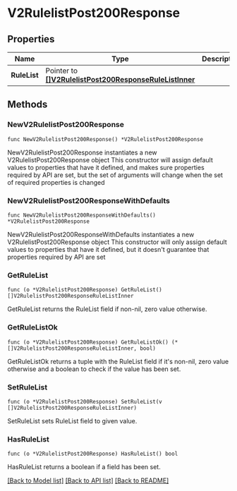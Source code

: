 # V2RulelistPost200Response

## Properties

Name | Type | Description | Notes
------------ | ------------- | ------------- | -------------
**RuleList** | Pointer to [**[]V2RulelistPost200ResponseRuleListInner**](V2RulelistPost200ResponseRuleListInner.md) |  | [optional] 

## Methods

### NewV2RulelistPost200Response

`func NewV2RulelistPost200Response() *V2RulelistPost200Response`

NewV2RulelistPost200Response instantiates a new V2RulelistPost200Response object
This constructor will assign default values to properties that have it defined,
and makes sure properties required by API are set, but the set of arguments
will change when the set of required properties is changed

### NewV2RulelistPost200ResponseWithDefaults

`func NewV2RulelistPost200ResponseWithDefaults() *V2RulelistPost200Response`

NewV2RulelistPost200ResponseWithDefaults instantiates a new V2RulelistPost200Response object
This constructor will only assign default values to properties that have it defined,
but it doesn't guarantee that properties required by API are set

### GetRuleList

`func (o *V2RulelistPost200Response) GetRuleList() []V2RulelistPost200ResponseRuleListInner`

GetRuleList returns the RuleList field if non-nil, zero value otherwise.

### GetRuleListOk

`func (o *V2RulelistPost200Response) GetRuleListOk() (*[]V2RulelistPost200ResponseRuleListInner, bool)`

GetRuleListOk returns a tuple with the RuleList field if it's non-nil, zero value otherwise
and a boolean to check if the value has been set.

### SetRuleList

`func (o *V2RulelistPost200Response) SetRuleList(v []V2RulelistPost200ResponseRuleListInner)`

SetRuleList sets RuleList field to given value.

### HasRuleList

`func (o *V2RulelistPost200Response) HasRuleList() bool`

HasRuleList returns a boolean if a field has been set.


[[Back to Model list]](../README.md#documentation-for-models) [[Back to API list]](../README.md#documentation-for-api-endpoints) [[Back to README]](../README.md)


